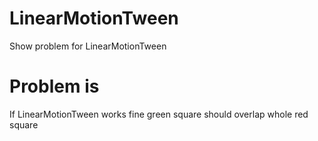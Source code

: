 LinearMotionTween
=================

Show problem for LinearMotionTween

Problem is
==========

If LinearMotionTween works fine green square should overlap whole red square
